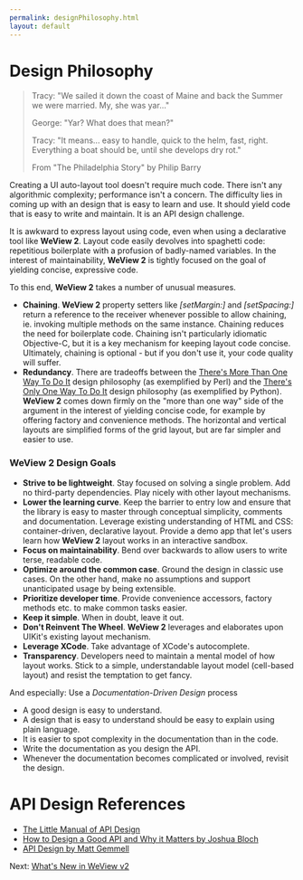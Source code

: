 ```yaml
---
permalink: designPhilosophy.html
layout: default
---
```


Design Philosophy
==

<!-- TEMPLATE START -->

> Tracy: "We sailed it down the coast of Maine and back the Summer we were married.  My, she was yar..."
>
> George: "Yar?  What does that mean?"
>
> Tracy: "It means... easy to handle, quick to the helm, fast, right. Everything a boat should be, until she develops dry rot."
>
> From "The Philadelphia Story" by Philip Barry

Creating a UI auto-layout tool doesn't require much code.  There isn't any algorithmic complexity; performance isn't a concern.  The difficulty lies in coming up with an design that is easy to learn and use.  It should yield code that is easy to write and maintain. It is an API design challenge.

It is awkward to express layout using code, even when using a declarative tool like **WeView 2**.  Layout code easily devolves into spaghetti code: repetitious boilerplate with a profusion of badly-named variables.  In the interest of maintainability, **WeView 2** is tightly focused on the goal of yielding concise, expressive code.

To this end, **WeView 2** takes a number of unusual measures.

* **Chaining**.  **WeView 2** property setters like _\[setMargin:\]_ and _\[setSpacing:\]_ return a reference to the receiver whenever possible to allow chaining, ie. invoking multiple methods on the same instance. Chaining reduces the need for boilerplate code. Chaining isn't particularly idiomatic Objective-C, but it is a key mechanism for keeping layout code concise. Ultimately, chaining is optional - but if you don't use it, your code quality will suffer.
* **Redundancy**.  There are tradeoffs between the [There's More Than One Way To Do It](http://en.wikipedia.org/wiki/There's_more_than_one_way_to_do_it) design philosophy (as exemplified by Perl) and the [There's Only One Way To Do It](http://legacy.python.org/dev/peps/pep-0020/) design philosophy (as exemplified by Python). **WeView 2** comes down firmly on the "more than one way" side of the argument in the interest of yielding concise code, for example by offering factory and convenience methods.  The horizontal and vertical layouts are simplified forms of the grid layout, but are far simpler and easier to use.


### WeView 2 Design Goals

* __Strive to be lightweight__. Stay focused on solving a single problem. Add no third-party dependencies. Play nicely with other layout mechanisms.
* __Lower the learning curve__.  Keep the barrier to entry low and ensure that the library is easy to master through conceptual simplicity, comments and documentation. Leverage existing understanding of HTML and CSS: container-driven, declarative layout. Provide a demo app that let's users learn how **WeView 2** layout works in an interactive sandbox.
* __Focus on maintainability__. Bend over backwards to allow users to write terse, readable code.  
* __Optimize around the common case__. Ground the design in classic use cases. On the other hand, make no assumptions and support unanticipated usage by being extensible.
* __Prioritize developer time__. Provide convenience accessors, factory methods etc. to make common tasks easier.
* __Keep it simple__.  When in doubt, leave it out.
* __Don't Reinvent The Wheel__. **WeView 2** leverages and elaborates upon UIKit's existing layout mechanism.
* __Leverage XCode__. Take advantage of XCode's autocomplete.
* __Transparency__.  Developers need to maintain a mental model of how layout works.  Stick to a simple, understandable layout model (cell-based layout) and resist the temptation to get fancy.

And especially: Use a _Documentation-Driven Design_ process

* A good design is easy to understand.  
* A design that is easy to understand should be easy to explain using plain language.  
* It is easier to spot complexity in the documentation than in the code.
* Write the documentation as you design the API.  
* Whenever the documentation becomes complicated or involved, revisit the design.

API Design References
===

* [The Little Manual of API Design](http://www4.in.tum.de/~blanchet/api-design.pdf)
* [How to Design a Good API and Why it Matters by Joshua Bloch](http://lcsd05.cs.tamu.edu/slides/keynote.pdf)
* [API Design by Matt Gemmell](http://mattgemmell.com/2012/05/24/api-design/)

<!-- TEMPLATE END -->

<p class="nextLink">Next:  <a href="whatsNewWeView2.html">What's New in WeView v2</a></p>